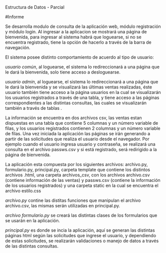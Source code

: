 Estructura de Datos - Parcial

#Informe


Se desarrolla modulo de consulta de la aplicación web, módulo registración y módulo login. Al ingresar a la aplicacion se mostrará una página de bienvenida,  para ingresar al sistema habrá que loguearse, si no se encuentra registrado, tiene la opción de hacerlo a través de la barra de navegación.                                                                                                                  

El sistema posee distinto comportamiento de acuerdo al tipo de usuario:

*usuario común*, al loguearse, el sistema lo redireccionará a una página que le dará la bienvenida, solo tiene acceso a desloguearse.

*usuario admin*, al loguearse, el sistema lo redireccionará a una página que le dará la bienvenida y se visualizará las últimas ventas realizadas, éste usuario también tiene acceso a la página usuarios en la cual se visualizarán los usuarios registrados a través de una tabla,  y tiene acceso a las páginas correspondientes a las distintas consultas, las cuales se visualizarán también a través de tablas .                                                                                  


La información se encuentra en dos archivos csv,   las ventas estan dispuestas en una tabla que contiene 5 columnas y un número variable de filas, y los usuarios registrados contienen 2 columnas  y un número variable de filas.
Una vez iniciada la aplicación las páginas se irán generando a partir de las solicitudes que realiza el usuario desde el navegador. Por ejemplo  cuando el usuario  ingresa usuario y contraseña,  se realizará una consulta en el archivo passws.csv y si está registrado, será redirigido a la página de bienvenida.

La aplicación esta compuesta por los siguientes archivos: archivo.py, formulario.py, principal.py, carpeta template que contiene los distintos archivos .html,  una carpeta archivos_csv, con los archivos archivo.csv (contiene información de las ventas) y passws.csv (contiene la información de los usuarios registrados) y una carpeta static en la cual se encuentra el archivo estilo.css

*archivo.py* contine las distitas funciones que manipulan el archivo archivo.csv, las mismas serán utilizadas en principal.py.

*archivo formulario.py* se creará  las distintas clases de los formularios que se usarán en la aplicación.

*principal.py* es donde se incia la aplicación,  aquí se generan las distintas páginas html según las solicitudes que ingrese el usuario, y dependiendo de estas solicitudes, se realizarán validaciones o manejo de datos a través de las distintas consultas. 
